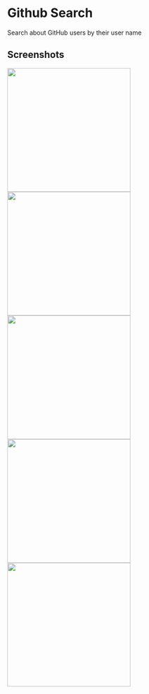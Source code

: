 # Github Search
Search about GitHub users by their user name
## Screenshots
<img src="https://user-images.githubusercontent.com/72945669/207413565-9609ccd4-0e11-40d1-b8da-b76ac6accebb.png" width="280"> <img src="https://user-images.githubusercontent.com/72945669/207413587-85d16f9c-3c46-430f-b5cf-e2e114b86725.png" width="280"> <img src="https://user-images.githubusercontent.com/72945669/207413602-47ecf79e-e85e-40e6-ae33-e8568c016d7e.png" width="280"> <img src="https://user-images.githubusercontent.com/72945669/207413614-33760d6e-f0cd-46a3-802c-cec0264d6721.png" width="280"> <img src="https://user-images.githubusercontent.com/72945669/207413625-4710bedc-e20a-4e12-8e47-b47dae0024a0.png" width="280">


